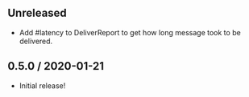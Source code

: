 ## Unreleased

* Add #latency to DeliverReport to get how long message took to be delivered.

## 0.5.0 / 2020-01-21

* Initial release!
